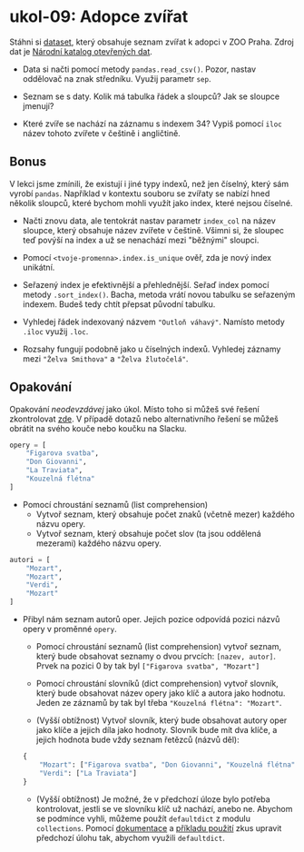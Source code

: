 # ukol-09: Adopce zvířat

Stáhni si [dataset](https://raw.githubusercontent.com/lutydlitatova/czechitas-datasets/main/datasets/adopce-zvirat.csv), který obsahuje seznam zvířat k adopci v ZOO Praha. Zdroj dat je [Národní katalog otevřených dat](https://data.gov.cz/).

* Data si načti pomocí metody `pandas.read_csv()`. Pozor, nastav oddělovač na znak středníku. Využij parametr `sep`.

* Seznam se s daty. Kolik má tabulka řádek a sloupců? Jak se sloupce jmenují?

* Které zvíře se nachází na záznamu s indexem 34? Vypiš pomocí `iloc` název tohoto zvířete v češtině i angličtině.

## Bonus

V lekci jsme zmínili, že existují i jiné typy indexů, než jen číselný, který sám vyrobí `pandas`. Například v kontextu souboru se zvířaty se nabízí hned několik sloupců, které bychom mohli využít jako index, které nejsou číselné. 

* Načti znovu data, ale tentokrát nastav parametr `index_col` na název sloupce, který obsahuje název zvířete v češtině. Všimni si, že sloupec teď povýší na index a už se nenachází mezi "běžnými" sloupci.

* Pomocí `<tvoje-promenna>.index.is_unique` ověř, zda je nový index unikátní.

* Seřazený index je efektivnější a přehlednější. Seřaď index pomocí metody `.sort_index()`. Bacha, metoda vrátí novou tabulku se seřazeným indexem. Budeš tedy chtít přepsat původní tabulku.

* Vyhledej řádek indexovaný názvem `"Outloň váhavý"`. Namísto metody `.iloc` využij `.loc`.

* Rozsahy fungují podobně jako u číselných indexů. Vyhledej záznamy mezi `"Želva Smithova"` a `"Želva žlutočelá"`.

## Opakování
Opakování *neodevzdávej* jako úkol. Místo toho si můžeš své řešení zkontrolovat [zde](../reseni-cviceni/09/reseni-opakovani.py). V případě dotazů nebo alternativního řešení se můžeš obrátit na svého kouče nebo koučku na Slacku.

```python
opery = [
    "Figarova svatba", 
    "Don Giovanni", 
    "La Traviata",
    "Kouzelná flétna"
]
```

* Pomocí chroustání seznamů (list comprehension) 
  * Vytvoř seznam, který obsahuje počet znaků (včetně mezer) každého názvu opery.
  * Vytvoř seznam, který obsahuje počet slov (ta jsou oddělená mezerami) každého názvu opery.

```python
autori = [
    "Mozart", 
    "Mozart", 
    "Verdi",
    "Mozart"
]
```

* Přibyl nám seznam autorů oper. Jejich pozice odpovídá pozici názvů opery v proměnné `opery`. 
  * Pomocí chroustání seznamů (list comprehension) vytvoř seznam, který bude obsahovat seznamy o dvou prvcích: `[nazev, autor]`. Prvek na pozici 0 by tak byl `["Figarova svatba", "Mozart"]`
  
  * Pomocí chroustání slovníků (dict comprehension) vytvoř slovník, který bude obsahovat název opery jako klíč a autora jako hodnotu. Jeden ze záznamů by tak byl třeba `"Kouzelná flétna": "Mozart"`.

  * (Vyšší obtížnost) Vytvoř slovník, který bude obsahovat autory oper jako klíče a jejich díla jako hodnoty. Slovník bude mít dva klíče, a jejich hodnota bude vždy seznam řetězců (názvů děl):
  ```python
  {
      "Mozart": ["Figarova svatba", "Don Giovanni", "Kouzelná flétna"], 
      "Verdi": ["La Traviata"]
  }
  ```
  
  * (Vyšší obtížnost) Je možné, že v předchozí úloze bylo potřeba kontrolovat, jestli se ve slovníku klíč už nachází, anebo ne. Abychom se podmínce vyhli, můžeme použít `defaultdict` z modulu `collections`. Pomocí [dokumentace](https://docs.python.org/3/library/collections.html#defaultdict-objects) a [příkladu použití](https://docs.python.org/3/library/collections.html#defaultdict-examples) zkus upravit předchozí úlohu tak, abychom využili `defaultdict`.
